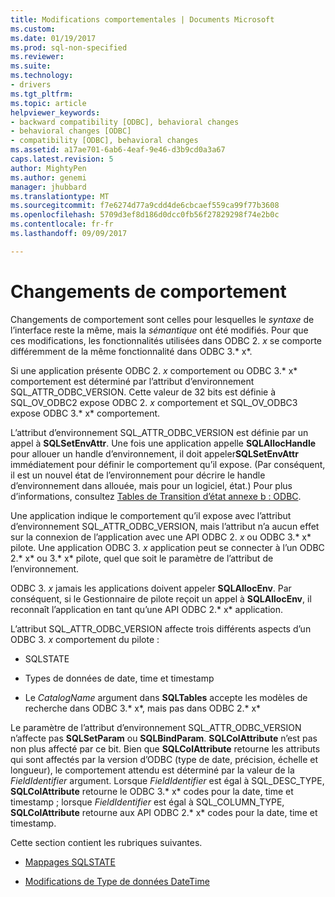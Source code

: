 ```yaml
---
title: Modifications comportementales | Documents Microsoft
ms.custom: 
ms.date: 01/19/2017
ms.prod: sql-non-specified
ms.reviewer: 
ms.suite: 
ms.technology:
- drivers
ms.tgt_pltfrm: 
ms.topic: article
helpviewer_keywords:
- backward compatibility [ODBC], behavioral changes
- behavioral changes [ODBC]
- compatibility [ODBC], behavioral changes
ms.assetid: a17ae701-6ab6-4eaf-9e46-d3b9cd0a3a67
caps.latest.revision: 5
author: MightyPen
ms.author: genemi
manager: jhubbard
ms.translationtype: MT
ms.sourcegitcommit: f7e6274d77a9cdd4de6cbcaef559ca99f77b3608
ms.openlocfilehash: 5709d3ef8d186d0dcc0fb56f27829298f74e2b0c
ms.contentlocale: fr-fr
ms.lasthandoff: 09/09/2017

---
```

# <a name="behavioral-changes"></a>Changements de comportement
Changements de comportement sont celles pour lesquelles le *syntaxe* de l’interface reste la même, mais la *sémantique* ont été modifiés. Pour que ces modifications, les fonctionnalités utilisées dans ODBC 2. *x* se comporte différemment de la même fonctionnalité dans ODBC 3.* x*.  
  
 Si une application présente ODBC 2. *x* comportement ou ODBC 3.* x* comportement est déterminé par l’attribut d’environnement SQL_ATTR_ODBC_VERSION. Cette valeur de 32 bits est définie à SQL_OV_ODBC2 expose ODBC 2. *x* comportement et SQL_OV_ODBC3 expose ODBC 3.* x* comportement.  
  
 L’attribut d’environnement SQL_ATTR_ODBC_VERSION est définie par un appel à **SQLSetEnvAttr**. Une fois une application appelle **SQLAllocHandle** pour allouer un handle d’environnement, il doit appeler**SQLSetEnvAttr** immédiatement pour définir le comportement qu’il expose. (Par conséquent, il est un nouvel état de l’environnement pour décrire le handle d’environnement dans allouée, mais pour un logiciel, état.) Pour plus d’informations, consultez [Tables de Transition d’état annexe b : ODBC](../../../odbc/reference/appendixes/appendix-b-odbc-state-transition-tables.md).  
  
 Une application indique le comportement qu’il expose avec l’attribut d’environnement SQL_ATTR_ODBC_VERSION, mais l’attribut n’a aucun effet sur la connexion de l’application avec une API ODBC 2. *x* ou ODBC 3.* x* pilote. Une application ODBC 3. *x* application peut se connecter à l’un ODBC 2.* x* ou 3.* x* pilote, quel que soit le paramètre de l’attribut de l’environnement.  
  
 ODBC 3. *x* jamais les applications doivent appeler **SQLAllocEnv**. Par conséquent, si le Gestionnaire de pilote reçoit un appel à **SQLAllocEnv**, il reconnaît l’application en tant qu’une API ODBC 2.* x* application.  
  
 L’attribut SQL_ATTR_ODBC_VERSION affecte trois différents aspects d’un ODBC 3. *x* comportement du pilote :  
  
-   SQLSTATE  
  
-   Types de données de date, time et timestamp  
  
-   Le *CatalogName* argument dans **SQLTables** accepte les modèles de recherche dans ODBC 3.* x*, mais pas dans ODBC 2.* x*  
  
 Le paramètre de l’attribut d’environnement SQL_ATTR_ODBC_VERSION n’affecte pas **SQLSetParam** ou **SQLBindParam**. **SQLColAttribute** n’est pas non plus affecté par ce bit. Bien que **SQLColAttribute** retourne les attributs qui sont affectés par la version d’ODBC (type de date, précision, échelle et longueur), le comportement attendu est déterminé par la valeur de la *FieldIdentifier* argument. Lorsque *FieldIdentifier* est égal à SQL_DESC_TYPE, **SQLColAttribute** retourne le ODBC 3.* x* codes pour la date, time et timestamp ; lorsque *FieldIdentifier* est égal à SQL_COLUMN_TYPE, **SQLColAttribute** retourne aux API ODBC 2.* x* codes pour la date, time et timestamp.  
  
 Cette section contient les rubriques suivantes.  
  
-   [Mappages SQLSTATE](../../../odbc/reference/develop-app/sqlstate-mappings.md)  
  
-   [Modifications de Type de données DateTime](../../../odbc/reference/develop-app/datetime-data-type-changes.md)
